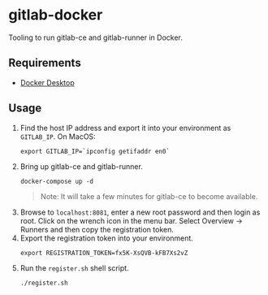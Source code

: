 # gitlab-docker

Tooling to run gitlab-ce and gitlab-runner in Docker.

## Requirements

- [Docker Desktop]()

## Usage

1. Find the host IP address and export it into your environment as `GITLAB_IP`.  On MacOS:
    ```
    export GITLAB_IP=`ipconfig getifaddr en0`
    ```
1. Bring up gitlab-ce and gitlab-runner.
    ```
    docker-compose up -d
    ```
    > Note: It will take a few minutes for gitlab-ce to become available.
1. Browse to `localhost:8081`, enter a new root password and then login as root.  Click on the wrench icon in the menu bar. Select Overview -> Runners and then copy the registration token.
1. Export the registration token into your environment.
    ```
    export REGISTRATION_TOKEN=fx5K-XsQVB-kFB7Xs2vZ
    ```
1. Run the `register.sh` shell script.
    ```
    ./register.sh
    ```